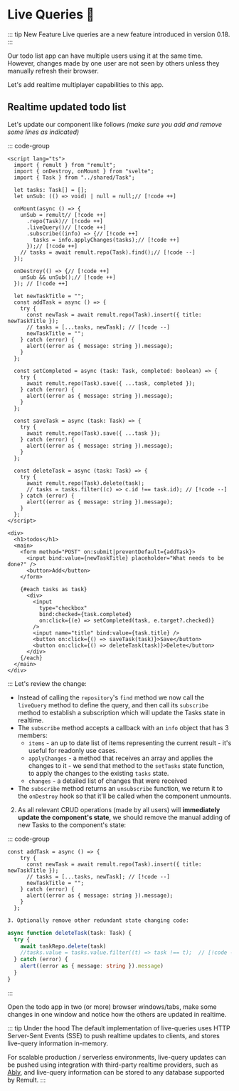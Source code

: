 # Live Queries :rocket:

::: tip New Feature
Live queries are a new feature introduced in version 0.18.
:::

Our todo list app can have multiple users using it at the same time. However, changes made by one user are not seen by others unless they manually refresh their browser.

Let's add realtime multiplayer capabilities to this app.

## Realtime updated todo list

Let's update our component like follows _(make sure you add and remove some lines as indicated)_

::: code-group

```svelte [/src/routes/+page.svelte]
<script lang="ts">
  import { remult } from "remult";
  import { onDestroy, onMount } from "svelte";
  import { Task } from "../shared/Task";

  let tasks: Task[] = [];
  let unSub: (() => void) | null = null;// [!code ++]

  onMount(async () => {
    unSub = remult// [!code ++]
      .repo(Task)// [!code ++]
      .liveQuery()// [!code ++]
      .subscribe((info) => {// [!code ++]
        tasks = info.applyChanges(tasks);// [!code ++]
      });// [!code ++]
    // tasks = await remult.repo(Task).find();// [!code --]
  });

  onDestroy(() => {// [!code ++]
    unSub && unSub();// [!code ++]
  }); // [!code ++]

  let newTaskTitle = "";
  const addTask = async () => {
    try {
      const newTask = await remult.repo(Task).insert({ title: newTaskTitle });
      // tasks = [...tasks, newTask]; // [!code --]
      newTaskTitle = "";
    } catch (error) {
      alert((error as { message: string }).message);
    }
  };

  const setCompleted = async (task: Task, completed: boolean) => {
    try {
      await remult.repo(Task).save({ ...task, completed });
    } catch (error) {
      alert((error as { message: string }).message);
    }
  };

  const saveTask = async (task: Task) => {
    try {
      await remult.repo(Task).save({ ...task });
    } catch (error) {
      alert((error as { message: string }).message);
    }
  };

  const deleteTask = async (task: Task) => {
    try {
      await remult.repo(Task).delete(task);
      // tasks = tasks.filter((c) => c.id !== task.id); // [!code --]
    } catch (error) {
      alert((error as { message: string }).message);
    }
  };
</script>

<div>
  <h1>todos</h1>
  <main>
    <form method="POST" on:submit|preventDefault={addTask}>
      <input bind:value={newTaskTitle} placeholder="What needs to be done?" />
      <button>Add</button>
    </form>

    {#each tasks as task}
      <div>
        <input
          type="checkbox"
          bind:checked={task.completed}
          on:click={(e) => setCompleted(task, e.target?.checked)}
        />
        <input name="title" bind:value={task.title} />
        <button on:click={() => saveTask(task)}>Save</button>
        <button on:click={() => deleteTask(task)}>Delete</button>
      </div>
    {/each}
  </main>
</div>
```

:::
Let's review the change:

- Instead of calling the `repository`'s `find` method we now call the `liveQuery` method to define the query, and then call its `subscribe` method to establish a subscription which will update the Tasks state in realtime.
- The `subscribe` method accepts a callback with an `info` object that has 3 members:
  - `items` - an up to date list of items representing the current result - it's useful for readonly use cases.
  - `applyChanges` - a method that receives an array and applies the changes to it - we send that method to the `setTasks` state function, to apply the changes to the existing `tasks` state.
  - `changes` - a detailed list of changes that were received
- The `subscribe` method returns an `unsubscribe` function, we return it to the `onDestroy` hook so that it'll be called when the component unmounts.

2. As all relevant CRUD operations (made by all users) will **immediately update the component's state**, we should remove the manual adding of new Tasks to the component's state:

::: code-group

```svelte [addTask]
const addTask = async () => {
    try {
      const newTask = await remult.repo(Task).insert({ title: newTaskTitle });
      // tasks = [...tasks, newTask]; // [!code --]
      newTaskTitle = "";
    } catch (error) {
      alert((error as { message: string }).message);
    }
  };

3. Optionally remove other redundant state changing code:
```

```ts [deleteTask]
async function deleteTask(task: Task) {
  try {
    await taskRepo.delete(task)
    //tasks.value = tasks.value.filter((t) => task !== t);  // [!code --]
  } catch (error) {
    alert((error as { message: string }).message)
  }
}
```

:::

Open the todo app in two (or more) browser windows/tabs, make some changes in one window and notice how the others are updated in realtime.

::: tip Under the hood
The default implementation of live-queries uses HTTP Server-Sent Events (SSE) to push realtime updates to clients, and stores live-query information in-memory.

For scalable production / serverless environments, live-query updates can be pushed using integration with third-party realtime providers, such as [Ably](https://ably.com/), and live-query information can be stored to any database supported by Remult.
:::

